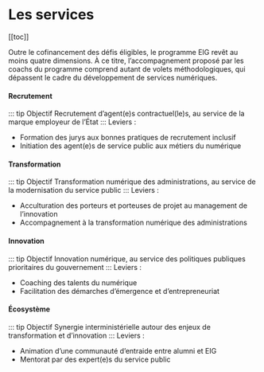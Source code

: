 # Les services

[[toc]]

Outre le cofinancement des défis éligibles, le programme EIG revêt au moins quatre dimensions. À ce titre, l’accompagnement proposé par les coachs du programme comprend autant de volets méthodologiques, qui dépassent le cadre du développement de services numériques.

#### Recrutement
::: tip Objectif
Recrutement d’agent(e)s contractuel(le)s, au service de la marque employeur de l’État
:::
Leviers :
- Formation des jurys aux bonnes pratiques de recrutement inclusif
- Initiation des agent(e)s de service public aux métiers du numérique

#### Transformation
::: tip Objectif
Transformation numérique des administrations, au service de la modernisation du service public
:::
Leviers :
- Acculturation des porteurs et porteuses de projet au management de l’innovation 
- Accompagnement à la transformation numérique des administrations

#### Innovation
::: tip Objectif 
Innovation numérique, au service des politiques publiques prioritaires du gouvernement
:::
Leviers : 
- Coaching des talents du numérique
- Facilitation des démarches d’émergence et d’entrepreneuriat

#### Écosystème
::: tip Objectif
Synergie interministérielle autour des enjeux de transformation et d’innovation
:::
Leviers : 
- Animation d’une communauté d’entraide entre alumni et EIG
- Mentorat par des expert(e)s du service public
